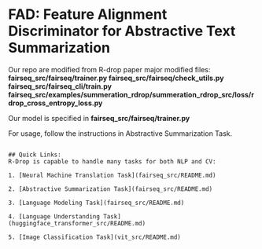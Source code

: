 # FAD: Feature Alignment Discriminator for Abstractive Text Summarization

Our repo are modified from R-drop paper
major modified files: **fairseq\_src/fairseq/trainer.py fairseq\_src/fairseq/check\_utils.py fairseq\_src/fairseq_cli/train.py fairseq_src/examples/summeration_rdrop/summeration_rdrop_src/loss/rdrop_cross_entropy_loss.py**

Our model is specified in **fairseq_src/fairseq/trainer.py**

For usage, follow the instructions in Abstractive Summarization Task.


```

## Quick Links:
R-Drop is capable to handle many tasks for both NLP and CV:

1. [Neural Machine Translation Task](fairseq_src/README.md)

2. [Abstractive Summarization Task](fairseq_src/README.md)

3. [Language Modeling Task](fairseq_src/README.md)

4. [Language Understanding Task](huggingface_transformer_src/README.md)

5. [Image Classification Task](vit_src/README.md)




```